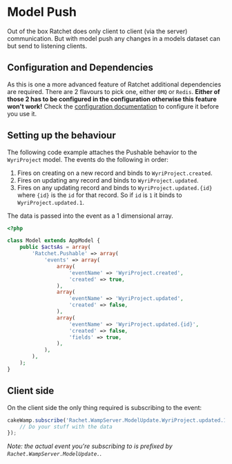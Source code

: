 Model Push
==========

Out of the box Ratchet does only client to client (via the server) communication. But with model push any changes in a models dataset can but send to listening clients.

## Configuration and Dependencies ##

As this is one a more advanced feature of Ratchet additional dependencies are required. There are 2 flavours to pick one, either `0MQ` or `Redis`. **Either of those 2 has to be configured in the configuration otherwise this feature won't work!** Check the [configuration documentation](configuration.html#queue) to configure it before you use it.

## Setting up the behaviour ##

The following code example attaches the Pushable behavior to the `WyriProject` model. The events do the following in order:

1. Fires on creating on a new record and binds to `WyriProject.created`.
2. Fires on updating any record and binds to `WyriProject.updated`.
3. Fires on any updating record and binds to `WyriProject.updated.{id}` where `{id}` is the `id` for that record. So if `id` is `1` it binds to `WyriProject.updated.1`.

The data is passed into the event as a 1 dimensional array.

```php
<?php

class Model extends AppModel {
    public $actsAs = array(
        'Ratchet.Pushable' => array(
            'events' => array(
                array(
                    'eventName' => 'WyriProject.created',
                    'created' => true,
                ),
                array(
                    'eventName' => 'WyriProject.updated',
                    'created' => false,
                ),
                array(
                    'eventName' => 'WyriProject.updated.{id}',
                    'created' => false,
                    'fields' => true,
                ),
            ),
        ), 
    );
}
```

## Client side ##

On the client side the only thing required is subscribing to the event:

```javascript
cakeWamp.subscribe('Rachet.WampServer.ModelUpdate.WyriProject.updated.1', function(topicUri, event) {
	// Do your stuff with the data
});
```

*Note: the actual event you're subscribing to is prefixed by *`Rachet.WampServer.ModelUpdate.`*.*